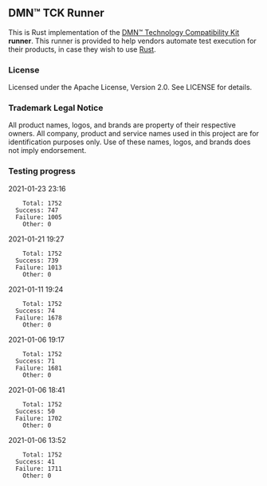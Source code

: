 ## DMN™ TCK Runner

This is Rust implementation of the [DMN™ Technology Compatibility Kit](https://dmn-tck.github.io/tck/) **runner**.
This runner is provided to help vendors automate test execution for their products,
in case they wish to use [Rust](https://www.rust-lang.org/).

### License

Licensed under the Apache License, Version 2.0. See LICENSE for details. 

### Trademark Legal Notice

All product names, logos, and brands are property of their respective owners.
All company, product and service names used in this project are for identification purposes only.
Use of these names, logos, and brands does not imply endorsement.

### Testing progress

2021-01-23 23:16
```
    Total: 1752
  Success: 747
  Failure: 1005
    Other: 0
```

2021-01-21 19:27
```
    Total: 1752
  Success: 739
  Failure: 1013
    Other: 0
```

2021-01-11 19:24
```
    Total: 1752
  Success: 74
  Failure: 1678
    Other: 0
```

2021-01-06 19:17
```
    Total: 1752
  Success: 71
  Failure: 1681
    Other: 0
```

2021-01-06 18:41
```
    Total: 1752
  Success: 50
  Failure: 1702
    Other: 0
```

2021-01-06 13:52
```
    Total: 1752
  Success: 41
  Failure: 1711
    Other: 0
```
